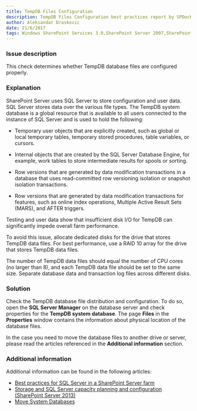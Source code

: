 ```yaml
---
title: TempDB Files Configuration
description: TempDB Files Configuration best practices report by SPDocKit determines whether TempDB database files are configured properly.
author: Aleksandar Draskovic 
date: 21/6/2017
tags: Windows SharePoint Services 3.0,SharePoint Server 2007,SharePoint Foundation 2010,SharePoint Server 2010,SharePoint Foundation 2013,SharePoint Server 2013,SharePoint Server 2016
---
```

### Issue description
This check determines whether TempDB database files are configured properly.
### Explanation
SharePoint Server uses SQL Server to store configuration and user data. SQL Server stores data over the various file types. The TempDB system database is a global resource that is available to all users connected to the instance of SQL Server and is used to hold the following:
* Temporary user objects that are explicitly created, such as global or local temporary tables, temporary stored procedures, table variables, or cursors.

* Internal objects that are created by the SQL Server Database Engine, for example, work tables to store intermediate results for spools or sorting.

* Row versions that are generated by data modification transactions in a database that uses read-committed row versioning isolation or snapshot isolation transactions.

* Row versions that are generated by data modification transactions for features, such as online index operations, Multiple Active Result Sets (MARS), and AFTER triggers.

Testing and user data show that insufficient disk I/O for TempDB can significantly impede overall farm performance. 

To avoid this issue, allocate dedicated disks for the drive that stores TempDB data files. For best performance, use a RAID 10 array for the drive that stores TempDB data files. 

The number of TempDB data files should equal the number of CPU cores (no larger than 8), and each TempDB data file should be set to the same size. Separate database data and transaction log files across different disks.

### Solution
Check the TempDB database file distribution and configuration. To do so, open the **SQL Server Manager** on the database server and check properties for the **TempDB system database**. The page **Files** in the **Properties** window contains the information about physical location of the database files. 

In the case you need to move the database files to another drive or server, please read the articles referenced in the **Additional information** section.
### Additional information 
Additional information can be found in the following articles:
* [Best practices for SQL Server in a SharePoint Server farm](https://technet.microsoft.com/en-us/library/hh292622.aspx)
* [Storage and SQL Server capacity planning and configuration (SharePoint Server 2013)](https://technet.microsoft.com/en-us/library/a96075c6-d315-40a8-a739-49b91c61978f#Section6_5)
* [Move System Databases](https://docs.microsoft.com/en-us/sql/relational-databases/databases/move-system-databases)